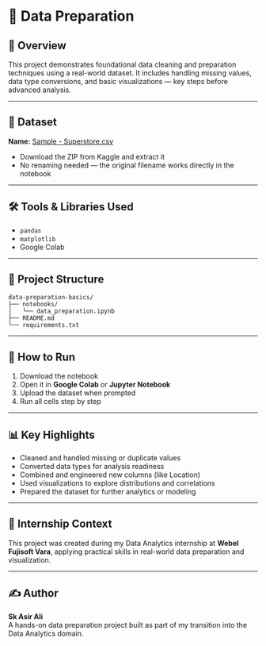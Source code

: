 # 📌 Data Preparation

## 📍 Overview  
This project demonstrates foundational data cleaning and preparation techniques using a real-world dataset. It includes handling missing values, data type conversions, and basic visualizations — key steps before advanced analysis.

---

## 📁 Dataset  
**Name:** [Sample - Superstore.csv](https://www.kaggle.com/datasets/vivek468/superstore-dataset-final)  
- Download the ZIP from Kaggle and extract it  
- No renaming needed — the original filename works directly in the notebook  

---

## 🛠️ Tools & Libraries Used  
- `pandas`  
- `matplotlib`  
- Google Colab

---

## 📂 Project Structure
```
data-preparation-basics/
├── notebooks/
│   └── data_preparation.ipynb
├── README.md
└── requirements.txt
```

---

## 🚀 How to Run  
1. Download the notebook  
2. Open it in **Google Colab** or **Jupyter Notebook**  
3. Upload the dataset when prompted  
4. Run all cells step by step

---

## 📊 Key Highlights  
- Cleaned and handled missing or duplicate values  
- Converted data types for analysis readiness  
- Combined and engineered new columns (like Location)  
- Used visualizations to explore distributions and correlations  
- Prepared the dataset for further analytics or modeling

---

## 🏢 Internship Context  
This project was created during my Data Analytics internship at **Webel Fujisoft Vara**, applying practical skills in real-world data preparation and visualization.

---

## ✍️ Author  
**Sk Asir Ali**  
A hands-on data preparation project built as part of my transition into the Data Analytics domain.
